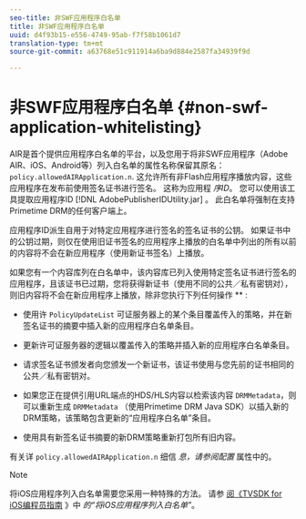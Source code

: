 ```yaml
---
seo-title: 非SWF应用程序白名单
title: 非SWF应用程序白名单
uuid: d4f93b15-e556-4749-95ab-f7f58b1061d7
translation-type: tm+mt
source-git-commit: a63768e51c911914a6ba9d884e2587fa34939f9d

---
```



# 非SWF应用程序白名单 {#non-swf-application-whitelisting}

AIR是首个提供应用程序白名单的平台，以及您用于将非SWF应用程序（Adobe AIR、iOS、Android等）列入白名单的属性名称保留其原名： `policy.allowedAIRApplication.n`. 这允许所有非Flash应用程序播放内容，这些应用程序在发布前使用签名证书进行签名。 这称为应用程 *序ID*。 您可以使用该工具提取应用程序ID [!DNL AdobePublisherIDUtility.jar] 。 此白名单将强制在支持Primetime DRM的任何客户端上。

应用程序ID派生自用于对特定应用程序进行签名的签名证书的公钥。 如果证书中的公钥过期，则仅在使用旧证书签名的应用程序上播放的白名单中列出的所有以前的内容将不会在新应用程序（使用新证书签名）上播放。

如果您有一个内容库列在白名单中，该内容库已列入使用特定签名证书进行签名的应用程序，且该证书已过期，您将获得新证书（使用不同的公共／私有密钥对），则旧内容将不会在新应用程序上播放，除非您执行下列任何操作 ** :

* 使用许 `PolicyUpdateList` 可证服务器上的某个条目覆盖传入的策略，并在新签名证书的摘要中插入新的应用程序白名单条目。
* 更新许可证服务器的逻辑以覆盖传入的策略并插入新的应用程序白名单条目。
* 请求签名证书颁发者向您颁发一个新证书，该证书使用与您先前的证书相同的公共／私有密钥对。
* 如果您正在提供引用URL端点的HDS/HLS内容以检索该内容 `DRMMetadata`，则可以重新生成 `DRMMetadata` （使用Primetime DRM Java SDK）以插入新的DRM策略，该策略包含更新的“应用程序白名单”条目。

* 使用具有新签名证书摘要的新DRM策略重新打包所有旧内容。

有关详 `policy.allowedAIRApplication.n` 细信 *息，请参阅配置* 属性中的。

>[!NOTE]
>
>将iOS应用程序列入白名单需要您采用一种特殊的方法。 请参 [阅《TVSDK for iOS编程员指南](../../../../../programming/tvsdk-3x-ios-prog/ios-3x-drm-content-security/ios-3x-whitelist-your-ios-application.md) 》中 *的“将iOS应用程序列入白名单”*。